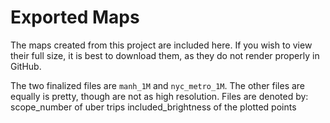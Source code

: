 # Exported Maps

The maps created from this project are included here.  If you wish to view their full size, it is best to download them,
as they do not render properly in GitHub.

The two finalized files are `manh_1M` and `nyc_metro_1M`.  The other files are equally is pretty, though are not as high resolution.  Files are denoted by: scope_number of uber trips included_brightness of the plotted points
